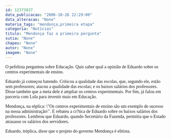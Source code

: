 ```yaml
---
id: 12373837
data_publicacao: "2006-10-26 22:29:00"
data_alteracao: "None"
materia_tags: "mendonça,primeira etapa"
categoria: "Notícias"
titulo: "Mendonça faz a primeira pergunta"
sutia: "None"
chapeu: "None"
autor: "None"
imagem: "None"
---
```

<p><P><FONT face=Verdana>O pefelista perguntou sobre Educação. Quis saber qual a opinião de Eduardo sobre os centros experimentais de ensino.</FONT></P></p>
<p><P><FONT face=Verdana>Eduardo já começou batendo. Criticou a qualidade das escolas, que, segundo ele, estão sem professores; atacou a qualidade das escolas; e os baixos salários dos professores. Disse também que a meta dele é ampliar os centros experimentais. Por fim, já falou em parceria com Lula para investir mais em Educação.</FONT></P></p>
<p><P><FONT face=Verdana>Mendonça, na réplica: \"Os centros experimentais de ensino são um exemplo de sucesso na nossa administração\". E rebateu a cr?tica de Eduardo sobre os baixos salários dos professores. Lembrou que Eduardo, quando Secretário da Fazenda, permitiu que o Estado atrasasse os salários dos servidores.</FONT></P></p>
<p><P><FONT face=Verdana>Eduardo, tréplica, disse que o projeto do governo Mendonça é elitista.</FONT></P> </p>
